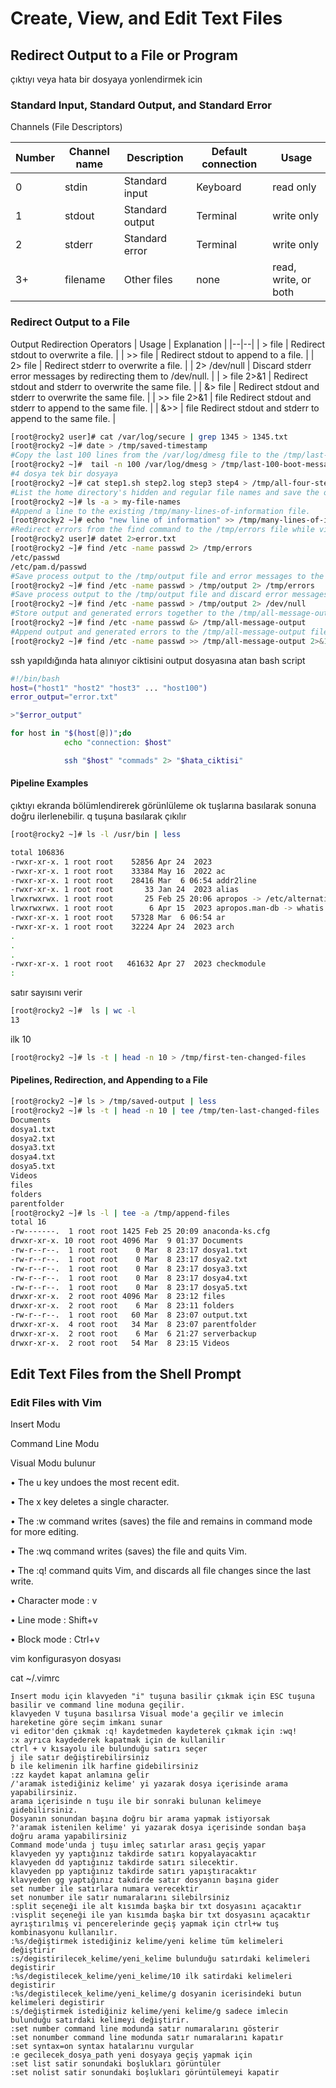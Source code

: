 # Create, View, and Edit Text Files

## Redirect Output to a File or Program

çıktıyı veya hata bir dosyaya yonlendirmek icin

### Standard Input, Standard Output, and Standard Error


Channels (File Descriptors)

| Number | Channel name    | Description    | Default connection    | Usage    |
|--|--|--|--|--|
| 0 | stdin | Standard input | Keyboard | read only |
| 1 | stdout| Standard output | Terminal | write only |
| 2 | stderr | Standard error | Terminal | write only |
| 3+ | filename | Other files | none | read, write, or both |


### Redirect Output to a File

Output Redirection Operators
| Usage  | Explanation    |
|--|--|
| > file | Redirect stdout to overwrite a file. |
| >> file | Redirect stdout to append to a file. |
| 2> file | Redirect stderr to overwrite a file. |
| 2> /dev/null | Discard stderr error messages by redirecting them to /dev/null. |
| > file 2>&1 | Redirect stdout and stderr to overwrite the same file. |
| &> file | Redirect stdout and stderr to overwrite the same file. |
| >> file 2>&1 | file Redirect stdout and stderr to append to the same file. |
| &>>  | file Redirect stdout and stderr to append to the same file. |



```sh
[root@rocky2 user]# cat /var/log/secure | grep 1345 > 1345.txt
[root@rocky2 ~]# date > /tmp/saved-timestamp
#Copy the last 100 lines from the /var/log/dmesg file to the /tmp/last-100-boot-messages file
[root@rocky2 ~]#  tail -n 100 /var/log/dmesg > /tmp/last-100-boot-messages
#4 dosya tek bir dosyaya
[root@rocky2 ~]# cat step1.sh step2.log step3 step4 > /tmp/all-four-steps-in-one
#List the home directory's hidden and regular file names and save the output to the my-file-names file.
[root@rocky2 ~]# ls -a > my-file-names
#Append a line to the existing /tmp/many-lines-of-information file.
[root@rocky2 ~]# echo "new line of information" >> /tmp/many-lines-of-information
#Redirect errors from the find command to the /tmp/errors file while viewing normal command output on the terminal
[root@rocky2 user]# datet 2>error.txt
[root@rocky2 ~]# find /etc -name passwd 2> /tmp/errors
/etc/passwd
/etc/pam.d/passwd
#Save process output to the /tmp/output file and error messages to the /tmp/errors file
[root@rocky2 ~]# find /etc -name passwd > /tmp/output 2> /tmp/errors
#Save process output to the /tmp/output file and discard error messages.
[root@rocky2 ~]# find /etc -name passwd > /tmp/output 2> /dev/null
#Store output and generated errors together to the /tmp/all-message-output file.
[root@rocky2 ~]# find /etc -name passwd &> /tmp/all-message-output
#Append output and generated errors to the /tmp/all-message-output file
[root@rocky2 ~]# find /etc -name passwd >> /tmp/all-message-output 2>&1

```

ssh yapıldığında hata alınıyor ciktisini output dosyasına atan bash script

```sh
#!/bin/bash
host=("host1" "host2" "host3" ... "host100")
error_output="error.txt"

>"$error_output"

for host in "$(host[@])";do
            echo "connection: $host"

            ssh "$host" "commads" 2> "$hata_ciktisi"

```

#### Pipeline Examples

çıktıyı ekranda bölümlendirerek görünlüleme ok tuşlarına basılarak sonuna doğru ilerlenebilir. q tuşuna basılarak çıkılır

```sh
[root@rocky2 ~]# ls -l /usr/bin | less

total 106836
-rwxr-xr-x. 1 root root    52856 Apr 24  2023 
-rwxr-xr-x. 1 root root    33384 May 16  2022 ac
-rwxr-xr-x. 1 root root    28416 Mar  6 06:54 addr2line
-rwxr-xr-x. 1 root root       33 Jan 24  2023 alias
lrwxrwxrwx. 1 root root       25 Feb 25 20:06 apropos -> /etc/alternatives/apropos
lrwxrwxrwx. 1 root root        6 Apr 15  2023 apropos.man-db -> whatis
-rwxr-xr-x. 1 root root    57328 Mar  6 06:54 ar
-rwxr-xr-x. 1 root root    32224 Apr 24  2023 arch
.
.
.
-rwxr-xr-x. 1 root root   461632 Apr 27  2023 checkmodule
:
```

satır sayısını verir
```sh
[root@rocky2 ~]#  ls | wc -l
13
```

ilk 10 
```sh
[root@rocky2 ~]# ls -t | head -n 10 > /tmp/first-ten-changed-files
```


#### Pipelines, Redirection, and Appending to a File

```sh
[root@rocky2 ~]# ls > /tmp/saved-output | less
[root@rocky2 ~]# ls -t | head -n 10 | tee /tmp/ten-last-changed-files
Documents
dosya1.txt
dosya2.txt
dosya3.txt
dosya4.txt
dosya5.txt
Videos
files
folders
parentfolder
[root@rocky2 ~]# ls -l | tee -a /tmp/append-files
total 16
-rw-------.  1 root root 1425 Feb 25 20:09 anaconda-ks.cfg
drwxr-xr-x. 10 root root 4096 Mar  9 01:37 Documents
-rw-r--r--.  1 root root    0 Mar  8 23:17 dosya1.txt
-rw-r--r--.  1 root root    0 Mar  8 23:17 dosya2.txt
-rw-r--r--.  1 root root    0 Mar  8 23:17 dosya3.txt
-rw-r--r--.  1 root root    0 Mar  8 23:17 dosya4.txt
-rw-r--r--.  1 root root    0 Mar  8 23:17 dosya5.txt
drwxr-xr-x.  2 root root 4096 Mar  8 23:12 files
drwxr-xr-x.  2 root root    6 Mar  8 23:11 folders
-rw-r--r--.  1 root root   60 Mar  8 23:07 output.txt
drwxr-xr-x.  4 root root   34 Mar  8 23:07 parentfolder
drwxr-xr-x.  2 root root    6 Mar  6 21:27 serverbackup
drwxr-xr-x.  2 root root   54 Mar  8 23:15 Videos
```


## Edit Text Files from the Shell Prompt



### Edit Files with Vim

Insert Modu

Command Line Modu

Visual Modu bulunur



• The u key undoes the most recent edit.

• The x key deletes a single character.

• The :w command writes (saves) the file and remains in command mode for more editing.

• The :wq command writes (saves) the file and quits Vim.

• The :q! command quits Vim, and discards all file changes since the last write.




• Character mode : v

• Line mode : Shift+v

• Block mode : Ctrl+v


vim konfigurasyon dosyası

cat ~/.vimrc


```
Insert modu için klavyeden "i" tuşuna basilir çıkmak için ESC tuşuna basilir ve command line moduna geçilir. 
klavyeden V tuşuna basılırsa Visual mode'a geçilir ve imlecin hareketine göre seçim imkanı sunar
vi editor'den çıkmak :q! kaydetmeden kaydeterek çıkmak için :wq!
:x ayrıca kaydederek kapatmak için de kullanilir
ctrl + v kısayolu ile bulunduğu satırı seçer
j ile satır değiştirebilirsiniz
b ile kelimenin ilk harfine gidebilirsiniz
:zz kaydet kapat anlamına gelir
/'aramak istediğiniz kelime' yi yazarak dosya içerisinde arama yapabilirsiniz.
arama içerisinde n tuşu ile bir sonraki bulunan kelimeye gidebilirsiniz.
Dosyanın sonundan başına doğru bir arama yapmak istiyorsak
?'aramak istenilen kelime' yi yazarak dosya içerisinde sondan başa doğru arama yapabilirsiniz
Command mode'unda j tuşu imleç satırlar arası geçiş yapar
klavyeden yy yaptığınız takdirde satırı kopyalayacaktır
klavyeden dd yaptığınız takdirde satırı silecektir.
klavyeden pp yaptığınız takdirde satırı yapıştıracaktır
klavyeden gg yaptığınız takdirde satır dosyanın başına gider
set number ile satırlara numara verecektir
set nonumber ile satır numaralarını silebilrsiniz
:split seçeneği ile alt kısımda başka bir txt dosyasını açacaktır
:visplit seçeneği ile yan kısımda başka bir txt dosyasını açacaktır
ayrıştırılmış vi pencerelerinde geçiş yapmak için ctrl+w tuş kombinasyonu kullanılır.
:%s/değiştirmek istediğiniz kelime/yeni kelime tüm kelimeleri değiştirir
:s/degistirilecek_kelime/yeni_kelime bulunduğu satırdaki kelimeleri degistirir
:%s/degistilecek_kelime/yeni_kelime/10 ilk satirdaki kelimeleri degistirir
:%s/degistilecek_kelime/yeni_kelime/g dosyanin icerisindeki butun kelimeleri degistirir
:s/değiştirmek istediğiniz kelime/yeni kelime/g sadece imlecin bulunduğu satırdaki kelimeyi değiştirir.
:set number command line modunda satır numaralarını gösterir
:set nonumber command line modunda satır numaralarını kapatır
:set syntax=on syntax hatalarınu vurgular
:e gecilecek_dosya_path yeni dosyaya geçiş yapmak için
:set list satir sonundaki boşlukları görüntüler
:set nolist satir sonundaki boşlukları görüntülemeyi kapatir
```





